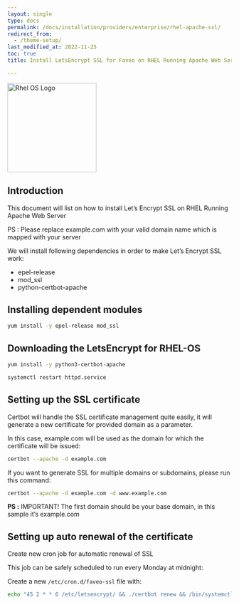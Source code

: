 ```yaml
---
layout: single
type: docs
permalink: /docs/installation/providers/enterprise/rhel-apache-ssl/
redirect_from:
  - /theme-setup/
last_modified_at: 2022-11-25
toc: true
title: Install LetsEncrypt SSL for Faveo on RHEL Running Apache Web Server

---
```



<img alt="Rhel OS Logo" src="https://1000logos.net/wp-content/uploads/2021/04/Red-Hat-logo.png" width="200"  />


## Introduction
This document will list on how to install Let’s Encrypt SSL on RHEL Running Apache Web Server

PS : Please replace example.com with your valid domain name which is mapped with your server

We will install following dependencies in order to make Let’s Encrypt SSL work:

- epel-release
- mod_ssl
- python-certbot-apache

## Installing dependent modules

```sh
yum install -y epel-release mod_ssl
```


## Downloading the LetsEncrypt for RHEL-OS 

```sh
yum install -y python3-certbot-apache
```

```sh
systemctl restart httpd.service
```

## Setting up the SSL certificate

Certbot will handle the SSL certificate management quite easily, it will generate a new certificate for provided domain as a parameter.

In this case, example.com will be used as the domain for which the certificate will be issued:

```sh
certbot --apache -d example.com
```

If you want to generate SSL for multiple domains or subdomains, please run this command:

```sh
certbot --apache -d example.com -d www.example.com
```

**PS :** IMPORTANT! The first domain should be your base domain, in this sample it’s example.com

## Setting up auto renewal of the certificate

Create new cron job for automatic renewal of SSL

This job can be safely scheduled to run every Monday at midnight:

Create a new `/etc/cron.d/faveo-ssl` file with:

```sh
echo "45 2 * * 6 /etc/letsencrypt/ && ./certbot renew && /bin/systemctl restart httpd.service" | sudo tee /etc/cron.d/faveo-ssl
```
